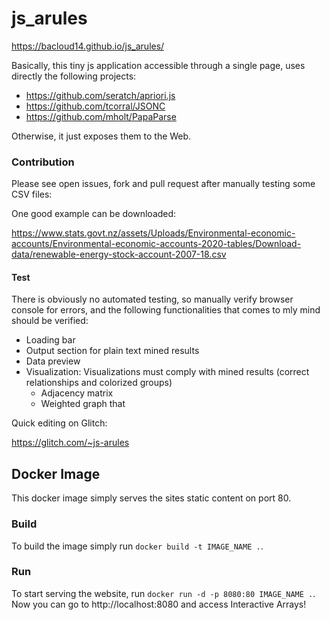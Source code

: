 # js_arules
https://bacloud14.github.io/js_arules/

Basically, this tiny js application accessible through a single page, uses directly the following projects:

  - https://github.com/seratch/apriori.js
  - https://github.com/tcorral/JSONC
  - https://github.com/mholt/PapaParse

Otherwise, it just exposes them to the Web.

### Contribution
Please see open issues, fork and pull request after manually testing some CSV files:

One good example can be downloaded: 

https://www.stats.govt.nz/assets/Uploads/Environmental-economic-accounts/Environmental-economic-accounts-2020-tables/Download-data/renewable-energy-stock-account-2007-18.csv

#### Test
There is obviously no automated testing, so manually verify browser console for errors, and the following functionalities that comes to mly mind should be verified:

  - Loading bar
  - Output section for plain text mined results
  - Data preview
  - Visualization: 
  Visualizations must comply with mined results (correct relationships and colorized groups)
    - Adjacency matrix
    - Weighted graph that


Quick editing on Glitch:

https://glitch.com/~js-arules

## Docker Image

This docker image simply serves the sites static content on port 80.

### Build

To build the image simply run `docker build -t IMAGE_NAME .`.

### Run

To start serving the website, run `docker run -d -p 8080:80 IMAGE_NAME .`. Now you can go to http://localhost:8080 and access Interactive Arrays!
